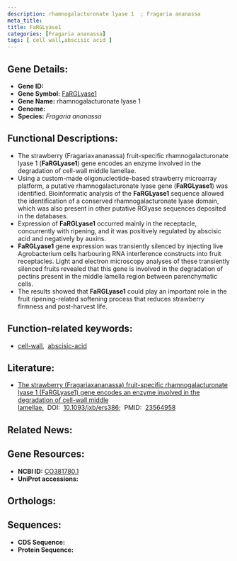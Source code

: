 ```yaml
---
description: rhamnogalacturonate lyase 1  ; Fragaria ananassa
meta_title:
title: FaRGLyase1
categories: [Fragaria ananassa]
tags: [ cell wall,abscisic acid ]
---
```


## Gene Details:
- **Gene ID:** []()
- **Gene Symbol:** <u>FaRGLyase1</u>
- **Gene Name:** rhamnogalacturonate lyase 1 
- **Genome:** []()
- **Species:** *Fragaria ananassa*

## Functional Descriptions:
   - The strawberry (Fragaria×ananassa) fruit-specific rhamnogalacturonate lyase 1 (**FaRGLyase1**) gene encodes an enzyme involved in the degradation of cell-wall middle lamellae.
   - Using a custom-made oligonucleotide-based strawberry microarray platform, a putative rhamnogalacturonate lyase gene (**FaRGLyase1**) was identified. Bioinformatic analysis of the **FaRGLyase1** sequence allowed the identification of a conserved rhamnogalacturonate lyase domain, which was also present in other putative RGlyase sequences deposited in the databases.
   - Expression of **FaRGLyase1** occurred mainly in the receptacle, concurrently with ripening, and it was positively regulated by abscisic acid and negatively by auxins.
   - **FaRGLyase1** gene expression was transiently silenced by injecting live Agrobacterium cells harbouring RNA interference constructs into fruit receptacles. Light and electron microscopy analyses of these transiently silenced fruits revealed that this gene is involved in the degradation of pectins present in the middle lamella region between parenchymatic cells.
   - The results showed that **FaRGLyase1** could play an important role in the fruit ripening-related softening process that reduces strawberry firmness and post-harvest life.

## Function-related keywords:
   - [cell-wall](/tags/cell-wall/),&nbsp;&nbsp;[abscisic-acid](/tags/abscisic-acid/)

## Literature:
   - [The strawberry (Fragariaxananassa) fruit-specific rhamnogalacturonate lyase 1 (FaRGLyase1) gene encodes an enzyme involved in the degradation of cell-wall middle lamellae.](https://doi.org/10.1093/jxb/ers386)&nbsp;&nbsp;DOI:&nbsp;&nbsp;[10.1093/jxb/ers386](https://doi.org/10.1093/jxb/ers386);&nbsp;&nbsp;PMID:&nbsp;&nbsp;[23564958](https://pubmed.ncbi.nlm.nih.gov/23564958/)

## Related News:

## Gene Resources:
- **NCBI ID:**  [CO381780.1](https://www.ncbi.nlm.nih.gov/gene/?term=CO381780.1)
- **UniProt accessions:**  [](https://www.uniprot.org/uniprotkb//entry)

## Orthologs:

## Sequences:
- **CDS Sequence:**
- **Protein Sequence:**
